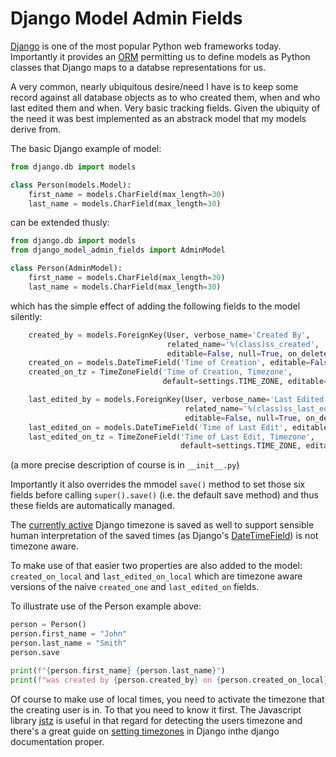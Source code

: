 # Django Model Admin Fields

[Django](https://www.djangoproject.com/) is one of the most popular Python web frameworks today. Importantly it provides an [ORM](https://en.wikipedia.org/wiki/Object%E2%80%93relational_mapping) permitting us to define models as Python classes that Django maps to a databse representations for us. 

A very common, nearly ubiquitous desire/need I have is to keep some record against all database objects as to who created them, when and who last edited them and when. Very basic tracking fields. Given the ubiquity of the need it was best implemented as an abstrack model that my models derive from.

The basic Django example of model:

```python
from django.db import models

class Person(models.Model):
    first_name = models.CharField(max_length=30)
    last_name = models.CharField(max_length=30)
```

can be extended thusly:

```python
from django.db import models
from django_model_admin_fields import AdminModel

class Person(AdminModel):
    first_name = models.CharField(max_length=30)
    last_name = models.CharField(max_length=30)
```

which has the simple effect of adding the following fields to the model silently:

```python
    created_by = models.ForeignKey(User, verbose_name='Created By', 
                                   related_name='%(class)ss_created', 
                                   editable=False, null=True, on_delete=models.SET_NULL)
    created_on = models.DateTimeField('Time of Creation', editable=False, null=True)
    created_on_tz = TimeZoneField('Time of Creation, Timezone', 
                                  default=settings.TIME_ZONE, editable=False)

    last_edited_by = models.ForeignKey(User, verbose_name='Last Edited By', 
                                       related_name='%(class)ss_last_edited', 
                                       editable=False, null=True, on_delete=models.SET_NULL)
    last_edited_on = models.DateTimeField('Time of Last Edit', editable=False, null=True)
    last_edited_on_tz = TimeZoneField('Time of Last Edit, Timezone', 
                                      default=settings.TIME_ZONE, editable=False)
```

(a more precise description of course is in `__init__.py`)

Importantly it also overrides the mmodel `save()` method to set those six fields before calling `super().save()` (i.e. the default save method) and thus these fields are automatically managed.

The [currently active](https://docs.djangoproject.com/en/3.2/topics/i18n/timezones/#selecting-the-current-time-zone) Django timezone is saved as well to support sensible human interpretation of the saved times (as Django's [DateTimeField](https://docs.djangoproject.com/en/3.2/ref/models/fields/#datetimefield)) is not timezone aware.

To make use of that easier two properties are also added to the model: `created_on_local` and `last_edited_on_local` which are timezone aware versions of the naive `created_one` and `last_edited_on` fields.

To illustrate use of the Person example above:

```Python
person = Person()
person.first_name = "John"
person.last_name = "Smith"
person.save

print(f"{person.first_name} {person.last_name}")
print(f"was created by {person.created_by} on {person.created_on_local}.")
```

Of course to make use of local times, you need to activate the timezone that the creating user is in. To that you need to know it first. The Javascript library [jstz](https://github.com/iansinnott/jstz) is useful in that regard for detecting the users timezone and there's a great guide on [setting timezones](https://docs.djangoproject.com/en/3.2/topics/i18n/timezones/#selecting-the-current-time-zone) in Django inthe django documentation proper.

